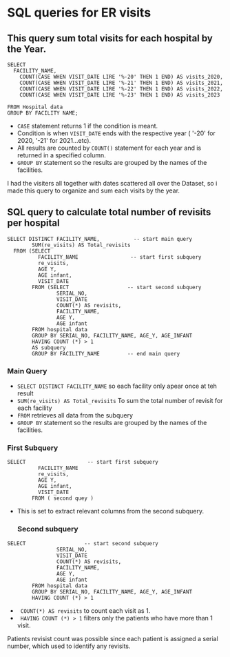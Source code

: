 # SQL queries for ER visits 


## This query sum total visits for each hospital by the Year.

```
SELECT
  FACILITY_NAME,
    COUNT(CASE WHEN VISIT_DATE LIRE '%-20' THEN 1 END) AS visits_2020,
    COUNT(CASE WHEN VISIT_DATE LIRE '%-21' THEN 1 END) AS visits_2021,
    COUNT(CASE WHEN VISIT_DATE LIRE '%-22' THEN 1 END) AS visits_2022,
    COUNT(CASE WHEN VISIT_DATE LIRE '%-23' THEN 1 END) AS visits_2023

FROM Hospital data
GROUP BY FACILITY NAME;
```

- ```CASE``` statement returns 1 if the condition is meant.
- Condition is when ```VISIT_DATE``` ends with the respective year ( '-20' for 2020, '-21' for 2021...etc).
- All results are counted by ```COUNT()``` statement for each year and is returned in a specified column.
- ```GROUP BY``` statement so the results are grouped by the names of the facilities.

I had the visiters all together with dates scattered all over the Dataset, so i made this query to organize and sum each visits by the year.

## SQL query to calculate total number of revisits per hospital

```
SELECT DISTINCT FACILITY_NAME,           -- start main query
        SUM(re_visits) AS Total_revisits
  FROM (SELECT
          FACILITY_NAME                 -- start first subquery
          re_visits,
          AGE Y,
          AGE infant,
          VISIT_DATE
        FROM (SELECT                   -- start second subquery
                SERIAL_NO,
                VISIT_DATE
                COUNT(*) AS revisits,
                FACILITY_NAME,
                AGE Y,
                AGE infant
        FROM hospital data
        GROUP BY SERIAL_NO, FACILITY_NAME, AGE_Y, AGE_INFANT
        HAVING COUNT (*) > 1
        AS subquery
        GROUP BY FACILITY_NAME         -- end main query
```

### Main Query 
- ``` SELECT DISTINCT FACILITY_NAME ``` so each facility only apear once at teh result
- ``` SUM(re_visits) AS Total_revisits ``` To sum the total number of revisit for each facility
- ``` FROM ``` retrieves all data from the subquery
- ```GROUP BY``` statement so the results are grouped by the names of the facilities.

### First Subquery 
```
SELECT                    -- start first subquery
          FACILITY_NAME
          re_visits,
          AGE Y,
          AGE infant,
          VISIT_DATE
        FROM ( second quey )
```

- This is set to extract relevant columns from the second subquery.


  ### Second subquery
```
SELECT                   -- start second subquery
                SERIAL_NO,
                VISIT_DATE
                COUNT(*) AS revisits,
                FACILITY_NAME,
                AGE Y,
                AGE infant
        FROM hospital data
        GROUP BY SERIAL_NO, FACILITY_NAME, AGE_Y, AGE_INFANT
        HAVING COUNT (*) > 1
```

- ``` COUNT(*) AS revisits``` to count each visit as 1.
- ``` HAVING COUNT (*) > 1``` filters only the patients who have more than 1 visit.

Patients revisist count was possible since each patient is assigned a serial number, which used to identify any revisits.

## 


  

        


